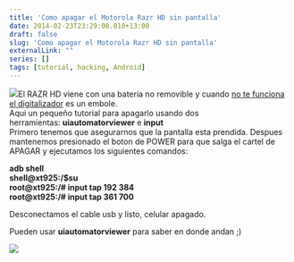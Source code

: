 ```yaml
---
title: 'Como apagar el Motorola Razr HD sin pantalla'
date: 2014-02-23T23:29:00.010+13:00
draft: false
slug: 'Como apagar el Motorola Razr HD sin pantalla'
externalLink: ""
series: []
tags: [tutorial, hacking, Android]
---
```


[![](http://www.androidspain.es/wp-content/uploads/2013/04/Boton-apagado-Android-225x400.png)](http://www.androidspain.es/wp-content/uploads/2013/04/Boton-apagado-Android-225x400.png)El RAZR HD viene con una batería no removible y cuando [no te funciona el digitalizador](https://blog.cristianmarquez.me/2014/02/leyendo-mensajes-de-whatsapp-mediante.html) es un embole.  
Aqui un pequeño tutorial para apagarlo usando dos herramientas: **uiautomatorviewer** e **input**  
Primero tenemos que asegurarnos que la pantalla esta prendida. Despues mantenemos presionado el boton de POWER para que salga el cartel de APAGAR y ejecutamos los siguientes comandos:  
  
**adb shell**  
**shell@xt925:/$su  
root@xt925:/\# input tap 192 384**  
**root@xt925:/\# input tap 361 700**  
  

Desconectamos el cable usb y listo, celular apagado. 

  

Pueden usar **uiautomatorviewer** para saber en donde andan ;)

[](http://2.bp.blogspot.com/-05uhsqMjEsQ/UwnMgFTiQzI/AAAAAAAAWwM/egv_8nP9QmI/s1600/2014-02-23+07_24_00-C__WINDOWS_system32_cmd.exe.png)[![](http://4.bp.blogspot.com/-9l1ub8N-TyI/UwnMiMgIK5I/AAAAAAAAWwU/i5H3Z_Hq2hg/s1600/2014-02-23+07_23_49-Blogger_+CristianMarquez.com.ar+-+Crear+entrada.png)](http://4.bp.blogspot.com/-9l1ub8N-TyI/UwnMiMgIK5I/AAAAAAAAWwU/i5H3Z_Hq2hg/s1600/2014-02-23+07_23_49-Blogger_+CristianMarquez.com.ar+-+Crear+entrada.png)